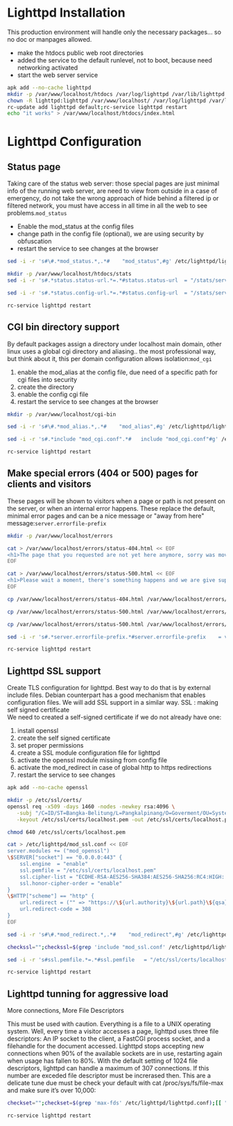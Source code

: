 # Lighttpd Installation
This production environment will handle only the necessary packages... so no doc or manpages allowed.
- make the htdocs public web root directories
- added the service to the default runlevel, not to boot, because need networking activated
- start the web server service
```sh
apk add --no-cache lighttpd
mkdir -p /var/www/localhost/htdocs /var/log/lighttpd /var/lib/lighttpd
chown -R lighttpd:lighttpd /var/www/localhost/ /var/log/lighttpd /var/lib/lighttpd 
rc-update add lighttpd default;rc-service lighttpd restart
echo "it works" > /var/www/localhost/htdocs/index.html
```
# Lighttpd Configuration
## Status page
Taking care of the status web server: those special pages are just minimal info of the running web server, are need to view from outside in a case of emergency, do not take the wrong approach of hide behind a filtered ip or filtered network, you must have access in all time in all the web to see problems.`mod_status`
- Enable the mod_status at the config files
- change path in the config file (optional), we are using security by obfuscation
- restart the service to see changes at the browser
```sh
sed -i -r 's#\#.*mod_status.*,.*#    "mod_status",#g' /etc/lighttpd/lighttpd.conf

mkdir -p /var/www/localhost/htdocs/stats
sed -i -r 's#.*status.status-url.*=.*#status.status-url  = "/stats/server-status"#g' /etc/lighttpd/lighttpd.conf

sed -i -r 's#.*status.config-url.*=.*#status.config-url  = "/stats/server-config"#g' /etc/lighttpd/lighttpd.conf

rc-service lighttpd restart
```

## CGI bin directory support
By default packages assign a directory under localhost main domain, other linux uses a global cgi directory and aliasing.. the most professional way, but think about it, this per domain configuration allows isolation:`mod_cgi`
1. enable the mod_alias at the config file, due need of a specific path for cgi files into security
2. create the directory
3. enable the config cgi file
4. restart the service to see changes at the browser
```sh
mkdir -p /var/www/localhost/cgi-bin

sed -i -r 's#\#.*mod_alias.*,.*#    "mod_alias",#g' /etc/lighttpd/lighttpd.conf

sed -i -r 's#.*include "mod_cgi.conf".*#   include "mod_cgi.conf"#g' /etc/lighttpd/lighttpd.conf

rc-service lighttpd restart
```
## Make special errors (404 or 500) pages for clients and visitors
These pages will be shown to visitors when a page or path is not present on the server, or when an internal error happens. These replace the default, minimal error pages and can be a nice message or "away from here" message:`server.errorfile-prefix`
```sh
mkdir -p /var/www/localhost/errors

cat > /var/www/localhost/errors/status-404.html << EOF
<h1>The page that you requested are not yet here anymore, sorry was moved or updated, search or visit another one</h1>
EOF

cat > /var/www/localhost/errors/status-500.html << EOF
<h1>Please wait a moment, there's something happens and we are give support maintenance right now to resolve</h1>
EOF

cp /var/www/localhost/errors/status-404.html /var/www/localhost/errors/status-403.html

cp /var/www/localhost/errors/status-500.html /var/www/localhost/errors/status-501.html

cp /var/www/localhost/errors/status-500.html /var/www/localhost/errors/status-503.html

sed -i -r 's#.*server.errorfile-prefix.*#server.errorfile-prefix    = var.basedir + "/errors/status-"#g' /etc/lighttpd/lighttpd.conf

rc-service lighttpd restart
``` 
## Lighttpd SSL support
Create TLS configuration for lighttpd. Best way to do that is by external include files. Debian counterpart has a good mechanism that enables configuration files. We will add SSL support in a similar way.
SSL : making self signed certificate</br>
We need to created a self-signed certificate if we do not already have one:
1. install openssl
2. create the self signed certificate
3. set proper permissions
4. create a SSL module configuration file for lighttpd
5. activate the openssl module missing from config file
6. activate the mod_redirect in case of global http to https redirections
7. restart the service to see changes
```sh
apk add --no-cache openssl

mkdir -p /etc/ssl/certs/
openssl req -x509 -days 1460 -nodes -newkey rsa:4096 \
   -subj "/C=ID/ST=Bangka-Belitung/L=Pangkalpinang/O=Goverment/OU=Systemas:DISKOMINFO/CN=localhost" \
   -keyout /etc/ssl/certs/localhost.pem -out /etc/ssl/certs/localhost.pem

chmod 640 /etc/ssl/certs/localhost.pem

cat > /etc/lighttpd/mod_ssl.conf << EOF
server.modules += ("mod_openssl")
\$SERVER["socket"] == "0.0.0.0:443" {
    ssl.engine  = "enable"
    ssl.pemfile = "/etc/ssl/certs/localhost.pem"
    ssl.cipher-list = "ECDHE-RSA-AES256-SHA384:AES256-SHA256:RC4:HIGH:!MD5:!aNULL:!EDH:!AESGCM"
    ssl.honor-cipher-order = "enable"
}
\$HTTP["scheme"] == "http" {
    url.redirect = ("" => "https://\${url.authority}\${url.path}\${qsa}")
    url.redirect-code = 308
}
EOF

sed -i -r 's#\#.*mod_redirect.*,.*#    "mod_redirect",#g' /etc/lighttpd/lighttpd.conf

checkssl="";checkssl=$(grep 'include "mod_ssl.conf' /etc/lighttpd/lighttpd.conf);[[ "$checkssl" != "" ]] && echo listo || sed -i -r 's#.*include "mime-types.conf".*#include "mime-types.conf"\ninclude "mod_ssl.conf"#g' /etc/lighttpd/lighttpd.conf

sed -i -r 's#ssl.pemfile.*=.*#ssl.pemfile   = "/etc/ssl/certs/localhost.pem"#g' /etc/lighttpd/lighttpd.conf

rc-service lighttpd restart
```
## Lighttpd tunning for aggressive load
More connections, More File Descriptors

This must be used with caution. Everything is a file to a UNIX operating system. Well, every time a visitor accesses a page, lighttpd uses three file descriptors: An IP socket to the client, a FastCGI process socket, and a filehandle for the document accessed. Lighttpd stops accepting new connections when 90% of the available sockets are in use, restarting again when usage has fallen to 80%. With the default setting of 1024 file descriptors, lighttpd can handle a maximum of 307 connections. If this number are exceded file descriptor must be increrased then. This are a delicate tune due must be check your default with cat /proc/sys/fs/file-max and make sure it’s over 10,000: 
```sh
checkset="";checkset=$(grep 'max-fds' /etc/lighttpd/lighttpd.conf);[[ "$checkset" != "" ]] && echo listo || sed -i -r 's#server settings.*#server settings\nserver.max-fds = 2048\n#g' /etc/lighttpd/lighttpd.conf

rc-service lighttpd restart
```